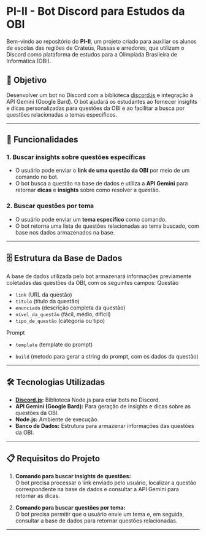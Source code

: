 # PI-II - Bot Discord para Estudos da OBI

Bem-vindo ao repositório do **PI-II**, um projeto criado para auxiliar os alunos de escolas das regiões de Crateús, Russas e arredores, que utilizam o Discord como plataforma de estudos para a Olimpíada Brasileira de Informática (OBI).

## 🎯 Objetivo

Desenvolver um bot no Discord com a biblioteca [discord.js](https://discord.js.org/) e integração à API Gemini (Google Bard). O bot ajudará os estudantes ao fornecer insights e dicas personalizadas para questões da OBI e ao facilitar a busca por questões relacionadas a temas específicos.

---

## 📜 Funcionalidades

### 1. **Buscar insights sobre questões específicas**
- O usuário pode enviar o **link de uma questão da OBI** por meio de um comando no bot.
- O bot busca a questão na base de dados e utiliza a **API Gemini** para retornar **dicas** e **insights** sobre como resolver a questão.

### 2. **Buscar questões por tema**
- O usuário pode enviar um **tema específico** como comando.
- O bot retorna uma lista de questões relacionadas ao tema buscado, com base nos dados armazenados na base.

---

## 🗄️ Estrutura da Base de Dados 

A base de dados utilizada pelo bot armazenará informações previamente coletadas das questões da OBI, com os seguintes campos:
Questão
- `link` (URL da questão)
- `titulo` (título da questão)
- `enunciado` (descrição completa da questão)
- `nível_da_questão` (fácil, médio, difícil)
- `tipo_de_questão` (categoria ou tipo)

Prompt
- `template` (template do prompt)
+ `build` (metodo para gerar a string do prompt, com os dados da questão)
---

## 🛠️ Tecnologias Utilizadas

- **[Discord.js](https://discord.js.org/):** Biblioteca Node.js para criar bots no Discord.
- **API Gemini (Google Bard):** Para geração de insights e dicas sobre as questões da OBI.
- **Node.js:** Ambiente de execução.
- **Banco de Dados:** Estrutura para armazenar informações das questões da OBI.

---

## 📋 Requisitos do Projeto

1. **Comando para buscar insights de questões:**  
   O bot precisa processar o link enviado pelo usuário, localizar a questão correspondente na base de dados e consultar a API Gemini para retornar as dicas.

2. **Comando para buscar questões por tema:**  
   O bot precisa permitir que o usuário envie um tema e, em seguida, consultar a base de dados para retornar questões relacionadas.

---
